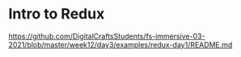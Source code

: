 # Intro to Redux

https://github.com/DigitalCraftsStudents/fs-immersive-03-2021/blob/master/week12/day3/examples/redux-day1/README.md